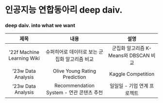 # 인공지능 연합동아리 deep daiv.
### deep daiv. into what we want
|제목|내용|설명|
|:---:|:---:|:---:|
|’22f Machine Learning Wiki|슈퍼히어로 데이터로 보는 군집화 알고리즘 비교|군집화 알고리즘 K-Means와 DBSCAN 비교|
|’23w Data Analysis|Olive Young Rating Prediction|Kaggle Competition|
|’23w Data Analysis|Recommendation System - 연관 콘텐츠 추천|일일일 - 기업 연계 프로젝트|
